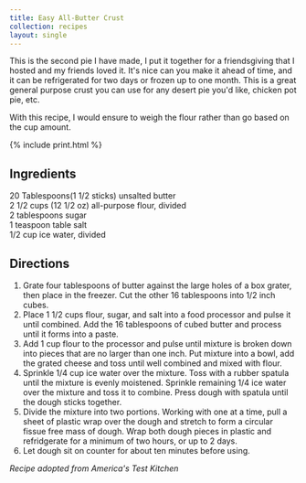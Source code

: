```yaml
---
title: Easy All-Butter Crust
collection: recipes
layout: single
---
```


This is the second pie I have made, I put it together for a friendsgiving that I hosted and my friends loved it.  It's nice can you make it ahead of time, and it can be refrigerated for two days or frozen up to one month.  This is a great general purpose crust you can use for any desert pie you'd like, chicken pot pie, etc.  

With this recipe, I would ensure to weigh the flour rather than go based on the cup amount.  

{% include print.html %}

## Ingredients 
20 Tablespoons(1 1/2 sticks) unsalted butter  
2 1/2 cups (12 1/2 oz) all-purpose flour, divided  
2 tablespoons sugar  
1 teaspoon table salt  
1/2 cup ice water, divided  

## Directions  
1. Grate four tablespoons of butter against the large holes of a box grater, then place in the freezer.  Cut the other 16 tablespoons into 1/2 inch cubes.  
2. Place 1 1/2 cups flour, sugar, and salt into a food processor and pulse it until combined.  Add the 16 tablespoons of cubed butter and process until it forms into a paste.  
3. Add 1 cup flour to the processor and pulse until mixture is broken down into pieces that are no larger than one inch.  Put mixture into a bowl, add the grated cheese and toss until well combined and mixed with flour.  
4. Sprinkle 1/4 cup ice water over the mixture.  Toss with a rubber spatula until the mixture is evenly moistened.  Sprinkle remaining 1/4 ice water over the mixture and toss it to combine. Press dough with spatula until the dough sticks together.  
5. Divide the mixture into two portions.  Working with one at a time, pull a sheet of plastic wrap over the dough and stretch to form a circular fissue free mass of dough.  Wrap both dough pieces in plastic and refridgerate for a minimum of two hours, or up to 2 days.  
6. Let dough sit on counter for about ten minutes before using.  

*Recipe adopted from America's Test Kitchen*